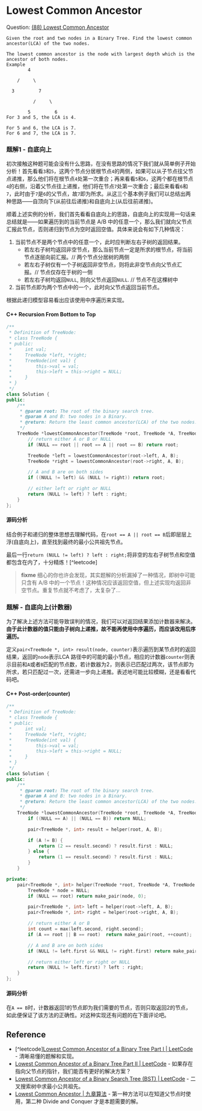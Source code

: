 # Lowest Common Ancestor

Question: [(88) Lowest Common Ancestor](http://www.lintcode.com/en/problem/lowest-common-ancestor/) <i class="fa fa-star"></i><i class="fa fa-star"></i><i class="fa fa-star"></i><i class="fa fa-star"></i>

```
Given the root and two nodes in a Binary Tree. Find the lowest common ancestor(LCA) of the two nodes.

The lowest common ancestor is the node with largest depth which is the ancestor of both nodes.
Example
        4

    /     \

  3         7

          /     \

        5         6
For 3 and 5, the LCA is 4.

For 5 and 6, the LCA is 7.
For 6 and 7, the LCA is 7.
```

### 题解1 - 自底向上

初次接触这种题可能会没有什么思路，在没有思路的情况下我们就从简单例子开始分析！首先看看`3`和`5`，这两个节点分居根节点`4`的两侧，如果可以从子节点往父节点递推，那么他们将在根节点`4`处第一次重合；再来看看`5`和`6`，这两个都在根节点`4`的右侧，沿着父节点往上递推，他们将在节点`7`处第一次重合；最后来看看`6`和`7`，此时由于`7`是`6`的父节点，故`7`即为所求。从这三个基本例子我们可以总结出两种思路——自顶向下(从前往后递推)和自底向上(从后往前递推)。

顺着上述实例的分析，我们首先看看自底向上的思路，自底向上的实现用一句话来总结就是——如果遍历到的当前节点是 A/B 中的任意一个，那么我们就向父节点汇报此节点，否则递归到节点为空时返回空值。具体来说会有如下几种情况：

1. 当前节点不是两个节点中的任意一个，此时应判断左右子树的返回结果。
    - 若左右子树均返回非空节点，那么当前节点一定是所求的根节点，将当前节点逐层向前汇报。// 两个节点分居树的两侧
    - 若左右子树仅有一个子树返回非空节点，则将此非空节点向父节点汇报。// 节点仅存在于树的一侧
    - 若左右子树均返回`NULL`, 则向父节点返回`NULL`. // 节点不在这棵树中
2. 当前节点即为两个节点中的一个，此时向父节点返回当前节点。

根据此递归模型容易看出应该使用中序遍历来实现。

#### C++ Recursion From Bottom to Top <i class="fa fa-bug"></i>

```c++
/**
 * Definition of TreeNode:
 * class TreeNode {
 * public:
 *     int val;
 *     TreeNode *left, *right;
 *     TreeNode(int val) {
 *         this->val = val;
 *         this->left = this->right = NULL;
 *     }
 * }
 */
class Solution {
public:
    /**
     * @param root: The root of the binary search tree.
     * @param A and B: two nodes in a Binary.
     * @return: Return the least common ancestor(LCA) of the two nodes.
     */
    TreeNode *lowestCommonAncestor(TreeNode *root, TreeNode *A, TreeNode *B) {
        // return either A or B or NULL
        if (NULL == root || root == A || root == B) return root;

        TreeNode *left = lowestCommonAncestor(root->left, A, B);
        TreeNode *right = lowestCommonAncestor(root->right, A, B);

        // A and B are on both sides
        if ((NULL != left) && (NULL != right)) return root;

        // either left or right or NULL
        return (NULL != left) ? left : right;
    }
};
```

#### 源码分析

结合例子和递归的整体思想去理解代码，在`root == A || root == B`后即层层上浮(自底向上)，直至找到最终的最小公共祖先节点。

最后一行`return (NULL != left) ? left : right;`将非空的左右子树节点和空值都包含在内了，十分精炼！[^leetcode]

> **fixme** 细心的你也许会发现，其实题解的分析漏掉了一种情况，即树中可能只含有 A/B 中的一个节点！这种情况应该返回空值，但上述实现均返回非空节点。重复节点就不考虑了，太复杂了...

### 题解 - 自底向上(计数器)

为了解决上述方法可能导致误判的情况，我们可以对返回结果添加计数器来解决。**由于此计数器的值只能由子树向上递推，故不能再使用中序遍历，而应该改用后序遍历。**

定义`pair<TreeNode *, int> result(node, counter)`表示遍历到某节点时的返回结果，返回的`node`表示LCA 路径中的可能的最小节点，相应的计数器`counter`则表示目前和`A`或者`B`匹配的节点数，若计数器为2，则表示已匹配过两次，该节点即为所求，若只匹配过一次，还需进一步向上递推。表述地可能比较模糊，还是看看代码吧。

#### C++ Post-order(counter)

```c++
/**
 * Definition of TreeNode:
 * class TreeNode {
 * public:
 *     int val;
 *     TreeNode *left, *right;
 *     TreeNode(int val) {
 *         this->val = val;
 *         this->left = this->right = NULL;
 *     }
 * }
 */
class Solution {
public:
    /**
     * @param root: The root of the binary search tree.
     * @param A and B: two nodes in a Binary.
     * @return: Return the least common ancestor(LCA) of the two nodes.
     */
    TreeNode *lowestCommonAncestor(TreeNode *root, TreeNode *A, TreeNode *B) {
        if ((NULL == A) || (NULL == B)) return NULL;

        pair<TreeNode *, int> result = helper(root, A, B);

        if (A != B) {
            return (2 == result.second) ? result.first : NULL;
        } else {
            return (1 == result.second) ? result.first : NULL;
        }
    }

private:
    pair<TreeNode *, int> helper(TreeNode *root, TreeNode *A, TreeNode *B) {
        TreeNode * node = NULL;
        if (NULL == root) return make_pair(node, 0);

        pair<TreeNode *, int> left = helper(root->left, A, B);
        pair<TreeNode *, int> right = helper(root->right, A, B);

        // return either A or B
        int count = max(left.second, right.second);
        if (A == root || B == root)  return make_pair(root, ++count);

        // A and B are on both sides
        if (NULL != left.first && NULL != right.first) return make_pair(root, 2);

        // return either left or right or NULL
        return (NULL != left.first) ? left : right;
    }
};
```

#### 源码分析

在`A == B`时，计数器返回1的节点即为我们需要的节点，否则只取返回2的节点，如此便保证了该方法的正确性。对这种实现还有问题的在下面评论吧。

## Reference

- [^leetcode][Lowest Common Ancestor of a Binary Tree Part I | LeetCode](http://articles.leetcode.com/2011/07/lowest-common-ancestor-of-a-binary-tree-part-i.html) - 清晰易懂的题解和实现。
- [Lowest Common Ancestor of a Binary Tree Part II | LeetCode](http://articles.leetcode.com/2011/07/lowest-common-ancestor-of-a-binary-tree-part-ii.html) - 如果存在指向父节点的指针，我们能否有更好的解决方案？
- [Lowest Common Ancestor of a Binary Search Tree (BST) | LeetCode](http://articles.leetcode.com/2011/07/lowest-common-ancestor-of-a-binary-search-tree.html) - 二叉搜索树中求最小公共祖先。
- [Lowest Common Ancestor | 九章算法](http://www.jiuzhang.com/solutions/lowest-common-ancestor/) - 第一种方法可以在知道父节点时使用，第二种 Divide and Conquer 才是本题需要的解。
